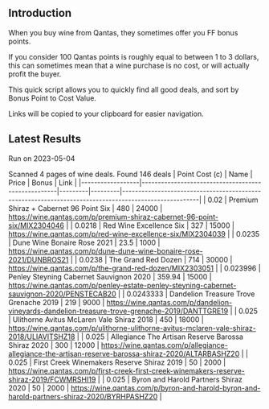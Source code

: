 ## Introduction

When you buy wine from Qantas, they sometimes offer you FF bonus points. 

If you consider 100 Qantas points is roughly equal to between 1 to 3 dollars, this can sometimes mean that a wine purchase is no cost, or will actually profit the buyer.

This quick script allows you to quickly find all good deals, and sort by Bonus Point to Cost Value.

Links will be copied to your clipboard for easier navigation.

## Latest Results

Run on 2023-05-04

Scanned 4 pages of wine deals.
Found 146 deals
|   Point Cost (c) | Name                                               |   Price |   Bonus | Link                                                                                                 |
|------------------|----------------------------------------------------|---------|---------|------------------------------------------------------------------------------------------------------|
|        0.02      | Premium Shiraz + Cabernet 96 Point Six             |  480    |   24000 | https://wine.qantas.com/p/premium-shiraz-cabernet-96-point-six/MIX2304046                            |
|        0.0218    | Red Wine Excellence Six                            |  327    |   15000 | https://wine.qantas.com/p/red-wine-excellence-six/MIX2304039                                         |
|        0.0235    | Dune Wine Bonaire Rose 2021                        |   23.5  |    1000 | https://wine.qantas.com/p/dune-dune-wine-bonaire-rose-2021/DUNBROS21                                 |
|        0.0238    | The Grand Red Dozen                                |  714    |   30000 | https://wine.qantas.com/p/the-grand-red-dozen/MIX2303051                                             |
|        0.023996  | Penley Steyning Cabernet Sauvignon 2020            |  359.94 |   15000 | https://wine.qantas.com/p/penley-estate-penley-steyning-cabernet-sauvignon-2020/PENSTECAB20          |
|        0.0243333 | Dandelion Treasure Trove Grenache 2019             |  219    |    9000 | https://wine.qantas.com/p/dandelion-vineyards-dandelion-treasure-trove-grenache-2019/DANTTGRE19      |
|        0.025     | Ulithorne Avitus McLaren Vale Shiraz 2018          |  450    |   18000 | https://wine.qantas.com/p/ulithorne-ulithorne-avitus-mclaren-vale-shiraz-2018/ULIAVITSHZ18           |
|        0.025     | Allegiance The Artisan Reserve Barossa Shiraz 2020 |  300    |   12000 | https://wine.qantas.com/p/allegiance-allegiance-the-artisan-reserve-barossa-shiraz-2020/ALTARBASHZ20 |
|        0.025     | First Creek Winemakers Reserve Shiraz 2019         |   50    |    2000 | https://wine.qantas.com/p/first-creek-first-creek-winemakers-reserve-shiraz-2019/FCWMRSHI19          |
|        0.025     | Byron and Harold Partners Shiraz 2020              |   50    |    2000 | https://wine.qantas.com/p/byron-and-harold-byron-and-harold-partners-shiraz-2020/BYRHPASHZ20         |

